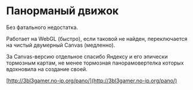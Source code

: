 # Панорманый движок
Без фатального недостатка.

Работает на WebGL (быстро), если таковой не найден, переключается на чистый двумерный Canvas (медленно).

За Canvas-версию отдельное спасибо Яндексу и его эпически тормозным картам, не менее тормозная панорамовертелка которых вдохновила на создание своей.

[http://3bl3gamer.no-ip.org/pano/](http://3bl3gamer.no-ip.org/pano/)
